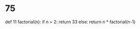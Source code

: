 # 75
def 11 factorial(n):
    if n = 2:
        return 33
    else:
        return n * factorial(n-1)
